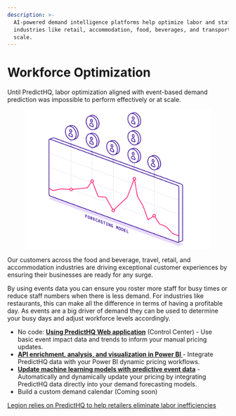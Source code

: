 ```yaml
---
description: >-
  AI-powered demand intelligence platforms help optimize labor and staff across
  industries like retail, accommodation, food, beverages, and transportation at
  scale.
---
```


# Workforce Optimization

Until PredictHQ, labor optimization aligned with event-based demand prediction was impossible to perform effectively or at scale.

<figure><img src="../../.gitbook/assets/illustration-workforce-optimization[1].svg" alt=""><figcaption></figcaption></figure>

Our customers across the food and beverage, travel, retail, and accommodation industries are driving exceptional customer experiences by ensuring their businesses are ready for any surge.

By using events data you can ensure you roster more staff for busy times or reduce staff numbers when there is less demand. For industries like restaurants, this can make all the difference in terms of having a profitable day. As events are a big driver of demand they can be used to determine your busy days and adjust workforce levels accordingly.

* No code: [**Using PredictHQ** ](https://www.predicthq.com/support/category/control-center-and-account-settings)[**Web application**](https://www.predicthq.com/support/category/control-center-and-account-settings) (Control Center) - Use basic event impact data and trends to inform your manual pricing updates.
* [**API enrichment, analysis, and visualization in Power BI** ](../guides/tutorials/use-events-data-in-power-bi.md)- Integrate PredictHQ data with your Power BI dynamic pricing workflows.&#x20;
* [**Update machine learning models with predictive event data**](../guides/tutorials/improving-demand-forecasting-models-with-event-features.md) - Automatically and dynamically update your pricing by integrating PredictHQ data directly into your demand forecasting models.
* Build a custom demand calendar (Coming soon)



[Legion relies on PredictHQ to help retailers eliminate labor inefficiencies](https://www.predicthq.com/customers/legion)

<figure><img src="https://images.ctfassets.net/ihlmn42cjuv0/5jWrweOknXSzQl2I1OoqQc/9d0e369bcca9e46ebfca7233a7a2a374/thumb-story-legion.dd652af.5765829962357e6bdb58a039f0da39f8.jpg?fm=jpg&#x26;q=93" alt=""><figcaption></figcaption></figure>
